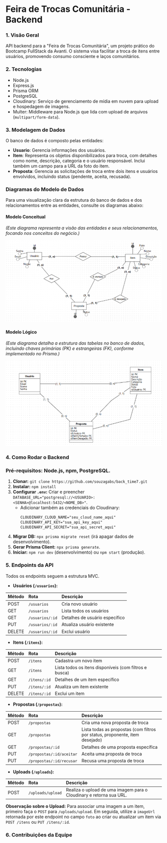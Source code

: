 # Feira de Trocas Comunitária - Backend

### **1. Visão Geral**

API backend para a "Feira de Trocas Comunitária", um projeto prático do Bootcamp FullStack da Avanti. O sistema visa facilitar a troca de itens entre usuários, promovendo consumo consciente e laços comunitários.

### **2. Tecnologias**

* Node.js
* Express.js
* Prisma ORM
* PostgreSQL
* Cloudinary: Serviço de gerenciamento de mídia em nuvem para upload e hospedagem de imagens.
* Multer: Middleware para Node.js que lida com upload de arquivos (`multipart/form-data`).

### **3. Modelagem de Dados**

O banco de dados é composto pelas entidades:

* **Usuario**: Gerencia informações dos usuários.
* **Item**: Representa os objetos disponibilizados para troca, com detalhes como nome, descrição, categoria e o usuário responsável. Inclui também um campo para a URL da foto do item.
* **Proposta**: Gerencia as solicitações de troca entre dois itens e usuários envolvidos, incluindo status (pendente, aceita, recusada).

### Diagramas do Modelo de Dados

Para uma visualização clara da estrutura do banco de dados e dos relacionamentos entre as entidades, consulte os diagramas abaixo:

#### Modelo Conceitual

*(Este diagrama representa a visão das entidades e seus relacionamentos, focando nos conceitos do negócio.)*

![Modelo Conceitual](docs/modelagem/modelo_conceitual.png)

#### Modelo Lógico

*(Este diagrama detalha a estrutura das tabelas no banco de dados, incluindo chaves primárias (PK) e estrangeiras (FK), conforme implementado no Prisma.)*

![Modelo Lógico](docs/modelagem/modelo_logico.png)

### **4. Como Rodar o Backend**

### Pré-requisitos: Node.js, npm, PostgreSQL.

1.  **Clonar:** `git clone https://github.com/souzagabs/back_time7.git`
2.  **Instalar:** `npm install`
3.  **Configurar `.env`:** Criar e preencher `DATABASE_URL="postgresql://<USUARIO>:<SENHA>@localhost:5432/<NOME_DB>"`.
    * Adicionar também as credenciais do Cloudinary:
        ```
        CLOUDINARY_CLOUD_NAME="seu_cloud_name_aqui"
        CLOUDINARY_API_KEY="sua_api_key_aqui"
        CLOUDINARY_API_SECRET="sua_api_secret_aqui"
        ```
4.  **Migrar DB:** `npx prisma migrate reset` (irá apagar dados de desenvolvimento).
5.  **Gerar Prisma Client:** `npx prisma generate`.
6.  **Iniciar:** `npm run dev` (desenvolvimento) ou `npm start` (produção).

### **5. Endpoints da API**

Todos os endpoints seguem a estrutura MVC.

* **Usuários (`/usuarios`):**

| Método | Rota               | Descrição                      |
| :----- | :----------------- | :----------------------------- |
| POST   | `/usuarios`        | Cria novo usuário |
| GET    | `/usuarios`        | Lista todos os usuários |
| GET    | `/usuarios/:id`    | Detalhes de usuário específico |
| PUT    | `/usuarios/:id`    | Atualiza usuário existente     |
| DELETE | `/usuarios/:id`    | Exclui usuário                 |

* **Itens (`/itens`):**

| Método | Rota               | Descrição                                          |
| :----- | :----------------- | :------------------------------------------------- |
| POST   | `/itens`           | Cadastra um novo item                 |
| GET    | `/itens`           | Lista todos os itens disponíveis (com filtros e busca) |
| GET    | `/itens/:id`       | Detalhes de um item específico                     |
| PUT    | `/itens/:id`       | Atualiza um item existente                         |
| DELETE | `/itens/:id`       | Exclui um item                                     |

* **Propostas (`/propostas`):**

| Método | Rota                     | Descrição                                                  |
| :----- | :----------------------- | :--------------------------------------------------------- |
| POST   | `/propostas`             | Cria uma nova proposta de troca         |
| GET    | `/propostas`             | Lista todas as propostas (com filtros por status, proponente, item desejado) |
| GET    | `/propostas/:id`         | Detalhes de uma proposta específica                        |
| PUT    | `/propostas/:id/aceitar` | Aceita uma proposta de troca            |
| PUT    | `/propostas/:id/recusar` | Recusa uma proposta de troca            |

* **Uploads (`/uploads`):**

| Método | Rota               | Descrição                                                      |
| :----- | :----------------- | :------------------------------------------------------------- |
| POST   | `/uploads/upload`  | Realiza o upload de uma imagem para o Cloudinary e retorna sua URL. |

**Observação sobre o Upload:**
Para associar uma imagem a um item, primeiro faça o `POST` para `/uploads/upload`. Em seguida, utilize a `imageUrl` retornada por este endpoint no campo `foto` ao criar ou atualizar um item via `POST /itens` ou `PUT /itens/:id`.

### **6. Contribuições da Equipe**

